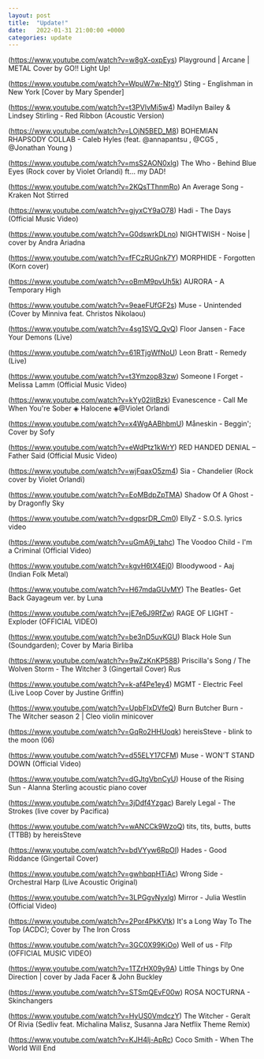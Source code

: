 ```yaml
---
layout: post
title:  "Update!"
date:   2022-01-31 21:00:00 +0000
categories: update
---
```


(https://www.youtube.com/watch?v=w8gX-oxpEys) Playground | Arcane | METAL Cover by GO!! Light Up!

(https://www.youtube.com/watch?v=WpuW7w-NtgY) Sting - Englishman in New York [Cover by Mary Spender]

(https://www.youtube.com/watch?v=t3PVlvMi5w4) Madilyn Bailey & Lindsey Stirling - Red Ribbon (Acoustic Version)

(https://www.youtube.com/watch?v=LOjN5BED_M8) BOHEMIAN RHAPSODY COLLAB - Caleb Hyles (feat. @annapantsu , @CG5 , @Jonathan Young )

(https://www.youtube.com/watch?v=msS2AON0xlg) The Who - Behind Blue Eyes (Rock cover by Violet Orlandi) ft... my DAD!

(https://www.youtube.com/watch?v=2KQsTThnmRo) An Average Song - Kraken Not Stirred

(https://www.youtube.com/watch?v=gjyxCY9aO78) Hadi - The Days (Official Music Video)

(https://www.youtube.com/watch?v=G0dswrkDLno) NIGHTWISH - Noise | cover by Andra Ariadna

(https://www.youtube.com/watch?v=fFCzRUGnk7Y) MORPHIDE - Forgotten (Korn cover)

(https://www.youtube.com/watch?v=oBmM9pvUh5k) AURORA - A Temporary High

(https://www.youtube.com/watch?v=9eaeFUfGF2s) Muse - Unintended (Cover by Minniva feat. Christos Nikolaou)

(https://www.youtube.com/watch?v=4sg1SVQ_QvQ) Floor Jansen - Face Your Demons (Live)

(https://www.youtube.com/watch?v=61RTjgWfNoU) Leon Bratt - Remedy (Live)

(https://www.youtube.com/watch?v=t3Ymzop83zw) Someone I Forget - Melissa Lamm (Official Music Video)

(https://www.youtube.com/watch?v=kYy02IitBzk) Evanescence - Call Me When You're Sober ◈ Halocene ◈@Violet Orlandi 

(https://www.youtube.com/watch?v=x4WgAABhbmU) Måneskin - Beggin'; Cover by Sofy

(https://www.youtube.com/watch?v=eWdPtz1kWrY) RED HANDED DENIAL – Father Said (Official Music Video)

(https://www.youtube.com/watch?v=wjFqaxO5zm4) Sia - Chandelier (Rock cover by Violet Orlandi)

(https://www.youtube.com/watch?v=EoMBdpZpTMA) Shadow Of A Ghost - by Dragonfly Sky

(https://www.youtube.com/watch?v=dgpsrDR_Cm0) EllyZ - S.O.S. lyrics video

(https://www.youtube.com/watch?v=uGmA9j_tahc) The Voodoo Child - I'm a Criminal (Official Video)

(https://www.youtube.com/watch?v=kgvH6tX4Ej0) Bloodywood - Aaj (Indian Folk Metal)

(https://www.youtube.com/watch?v=H67mdaGUvMY) The Beatles- Get Back Gayageum ver. by Luna

(https://www.youtube.com/watch?v=jE7e6J9RfZw) RAGE OF LIGHT - Exploder (OFFICIAL VIDEO)

(https://www.youtube.com/watch?v=be3nD5uvKGU) Black Hole Sun (Soundgarden); Cover by Maria Birliba

(https://www.youtube.com/watch?v=9wZzKnKP588) Priscilla's Song / The Wolven Storm - The Witcher 3 (Gingertail Cover) Rus

(https://www.youtube.com/watch?v=k-af4Pe1ey4) MGMT - Electric Feel (Live Loop Cover by Justine Griffin)

(https://www.youtube.com/watch?v=UpbFIxDVfeQ) Burn Butcher Burn - The Witcher season 2 | Cleo violin minicover

(https://www.youtube.com/watch?v=GqRo2HHUoqk) hereisSteve - blink to the moon (06)

(https://www.youtube.com/watch?v=d55ELY17CFM) Muse - WON'T STAND DOWN (Official Video)

(https://www.youtube.com/watch?v=dGJtgVbnCyU) House of the Rising Sun - Alanna Sterling acoustic piano cover

(https://www.youtube.com/watch?v=3jDdf4Yzgac) Barely Legal - The Strokes (live cover by Pacifica)

(https://www.youtube.com/watch?v=wANCCk9WzoQ) tits, tits, butts, butts (TTBB) by hereisSteve

(https://www.youtube.com/watch?v=bdVYyw6RpOI) Hades - Good Riddance (Gingertail Cover)

(https://www.youtube.com/watch?v=gwhbqpHTiAc) Wrong Side - Orchestral Harp (Live Acoustic Original)

(https://www.youtube.com/watch?v=3LPGgvNyxlg) Mirror - Julia Westlin (Official Video)

(https://www.youtube.com/watch?v=2Por4PkKVtk) It's a Long Way To The Top (ACDC); Cover by The Iron Cross

(https://www.youtube.com/watch?v=3GC0X99KiOo) Well of us - Fl!p (OFFICIAL MUSIC VIDEO)

(https://www.youtube.com/watch?v=1TZrHX09y9A) Little Things by One Direction | cover by Jada Facer & John Buckley

(https://www.youtube.com/watch?v=STSmQEvF00w) ROSA NOCTURNA - Skinchangers

(https://www.youtube.com/watch?v=HyUS0VmdczY) The Witcher - Geralt Of Rivia (Sedliv feat. Michalina Malisz, Susanna Jara Netflix Theme Remix)

(https://www.youtube.com/watch?v=KJH4lj-ApRc) Coco Smith - When The World Will End













